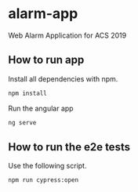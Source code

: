 # alarm-app
Web Alarm Application for ACS 2019

## How to run app
Install all dependencies with npm.
```bash
npm install
```
Run the angular app
```bash
ng serve
```

## How to run the e2e tests

Use the following script.

```bash
npm run cypress:open
```

